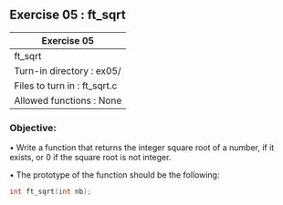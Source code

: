 ## Exercise 05 : ft_sqrt

|               Exercise 05             |
|---------------------------------------|
|             ft_sqrt                     |
| Turn-in directory : ex05/             |
| Files to turn in : ft_sqrt.c            |
| Allowed functions : None              |

 ### Objective: 
• Write a function that returns the integer square root of a number, if it exists,
or 0 if the square root is not integer.

• The prototype of the function should be the following:
```C
int ft_sqrt(int nb);
```
